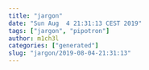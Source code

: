 ```yaml
---
title: "jargon"
date: "Sun Aug  4 21:31:13 CEST 2019"
tags: ["jargon", "pipotron"]
author: m1ch3l
categories: ["generated"]
slug: "jargon/2019-08-04-21:31:13"
---
```



